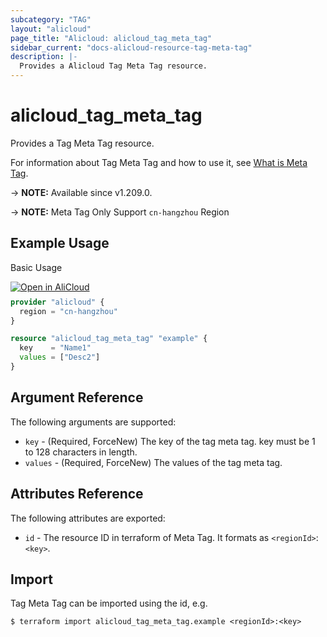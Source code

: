 ```yaml
---
subcategory: "TAG"
layout: "alicloud"
page_title: "Alicloud: alicloud_tag_meta_tag"
sidebar_current: "docs-alicloud-resource-tag-meta-tag"
description: |-
  Provides a Alicloud Tag Meta Tag resource.
---
```


# alicloud\_tag\_meta\_tag

Provides a Tag Meta Tag resource.

For information about Tag Meta Tag and how to use it,
see [What is Meta Tag](https://www.alibabacloud.com/help/en/resource-management/latest/createtags).

-> **NOTE:** Available since v1.209.0.

-> **NOTE:** Meta Tag Only Support `cn-hangzhou` Region

## Example Usage

Basic Usage

<div style="display: block;margin-bottom: 40px;"><div class="oics-button" style="float: right;position: absolute;margin-bottom: 10px;">
  <a href="https://api.aliyun.com/terraform?resource=alicloud_tag_meta_tag&exampleId=a08885db-2c17-c64b-d934-398212575530a5fa66e1&activeTab=example&spm=docs.r.tag_meta_tag.0.a08885db2c&intl_lang=EN_US" target="_blank">
    <img alt="Open in AliCloud" src="https://img.alicdn.com/imgextra/i1/O1CN01hjjqXv1uYUlY56FyX_!!6000000006049-55-tps-254-36.svg" style="max-height: 44px; max-width: 100%;">
  </a>
</div></div>

```terraform
provider "alicloud" {
  region = "cn-hangzhou"
}

resource "alicloud_tag_meta_tag" "example" {
  key    = "Name1"
  values = ["Desc2"]
}
```

## Argument Reference

The following arguments are supported:

* `key` - (Required, ForceNew) The key of the tag meta tag. key must be 1 to 128 characters in length.
* `values` - (Required, ForceNew) The values of the tag meta tag. 
## Attributes Reference

The following attributes are exported:

* `id` - The resource ID in terraform of Meta Tag. It formats as `<regionId>`:`<key>`.

## Import

Tag Meta Tag can be imported using the id, e.g.

```shell
$ terraform import alicloud_tag_meta_tag.example <regionId>:<key>
```
